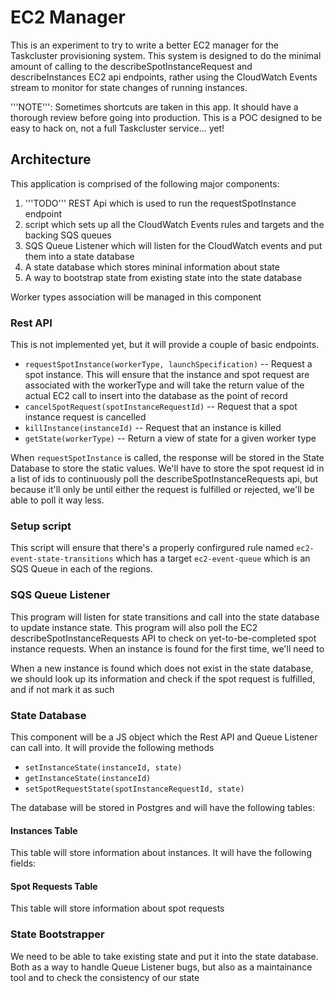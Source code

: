 # EC2 Manager
This is an experiment to try to write a better EC2 manager for the Taskcluster provisioning system.  This system is designed to do the minimal amount of calling
to the describeSpotInstanceRequest and describeInstances EC2 api endpoints, rather using the CloudWatch Events stream to monitor for state changes of running
instances.

'''NOTE''': Sometimes shortcuts are taken in this app.  It should have a thorough review before going into production.  This is a POC designed to be easy to hack on, not a full Taskcluster service... yet!

## Architecture
This application is comprised of the following major components:

1. '''TODO''' REST Api which is used to run the requestSpotInstance endpoint
1. script which sets up all the CloudWatch Events rules and targets and the backing SQS queues
1. SQS Queue Listener which will listen for the CloudWatch events and put them into a state database
1. A state database which stores mininal information about state
1. A way to bootstrap state from existing state into the state database

Worker types association will be managed in this component

### Rest API
This is not implemented yet, but it will provide a couple of basic endpoints.

  * `requestSpotInstance(workerType, launchSpecification)` -- Request a spot instance.   This will ensure that the instance and spot request are associated with the workerType and will take
     the return value of the actual EC2 call to insert into the database as the point of record
  * `cancelSpotRequest(spotInstanceRequestId)` -- Request that a spot instance request is cancelled
  * `killInstance(instanceId)` -- Request that an instance is killed
  * `getState(workerType)` -- Return a view of state for a given worker type

When `requestSpotInstance` is called, the response will be stored in the State Database to store the static values.  We'll have to store the spot request id in a list of ids to continuously poll the describeSpotInstanceRequests api, but because it'll only be until either the request is fulfilled or rejected, we'll be able to poll it way less.

### Setup script
This script will ensure that there's a properly confirgured rule named `ec2-event-state-transitions` which has a target `ec2-event-queue` which is an SQS Queue in each of the regions.

### SQS Queue Listener
This program will listen for state transitions and call into the state database to update instance state.  This program will also poll the EC2 describeSpotInstanceRequests API to check on yet-to-be-completed spot instance requests.  When an instance is found for the first time, we'll need to 

When a new instance is found which does not exist in the state database, we should look up its information and check if the spot request is fulfilled, and if not mark it as such

### State Database
This component will be a JS object which the Rest API and Queue Listener can call into.  It will provide the following methods

  * `setInstanceState(instanceId, state)`
  * `getInstanceState(instanceId)`
  * `setSpotRequestState(spotInstanceRequestId, state)`

The database will be stored in Postgres and will have the following tables:

#### Instances Table
This table will store information about instances.  It will have the following fields:

#### Spot Requests Table
This table will store information about spot requests

### State Bootstrapper
We need to be able to take existing state and put it into the state database.  Both as a way to handle Queue Listener bugs, but also as a maintainance tool and to check the consistency of our state
